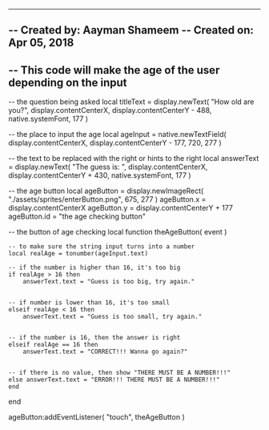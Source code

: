 -----------------------------------------------------------------------------------------
-- Created by: Aayman Shameem
-- Created on: Apr 05, 2018
--
-- This code will make the age of the user depending on the input
-----------------------------------------------------------------------------------------

-- the question being asked
local titleText = display.newText( "How old are you?", display.contentCenterX, display.contentCenterY - 488, native.systemFont, 177 )

-- the place to input the age
local ageInput = native.newTextField( display.contentCenterX, display.contentCenterY - 177, 720, 277 )

-- the text to be replaced with the right or hints to the right
local answerText = display.newText( "The guess is: ", display.contentCenterX, display.contentCenterY + 430, native.systemFont, 177 )

-- the age button
local ageButton = display.newImageRect( "./assets/sprites/enterButton.png", 675, 277 )
ageButton.x = display.contentCenterX 
ageButton.y = display.contentCenterY + 177
ageButton.id = "the age checking button"

-- the button of age checking
local function theAgeButton( event )
	
	-- to make sure the string input turns into a number
	local realAge = tonumber(ageInput.text)

	-- if the number is higher than 16, it's too big
	if realAge > 16 then
	    answerText.text = "Guess is too big, try again."
	

	-- if number is lower than 16, it's too small
	elseif realAge < 16 then
		answerText.text = "Guess is too small, try again."
	

	-- if the number is 16, then the answer is right
	elseif realAge == 16 then 
		answerText.text = "CORRECT!!! Wanna go again?"
	

	-- if there is no value, then show "THERE MUST BE A NUMBER!!!"
	else answerText.text = "ERROR!!! THERE MUST BE A NUMBER!!!"
	end
end

ageButton:addEventListener( "touch", theAgeButton )
